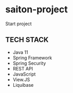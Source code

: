 # saiton-project

Start project

## TECH STACK 

- Java 11
- Spring Framework
- Spring Security
- REST API
- JavaScript
- View.JS
- Liquibase 

